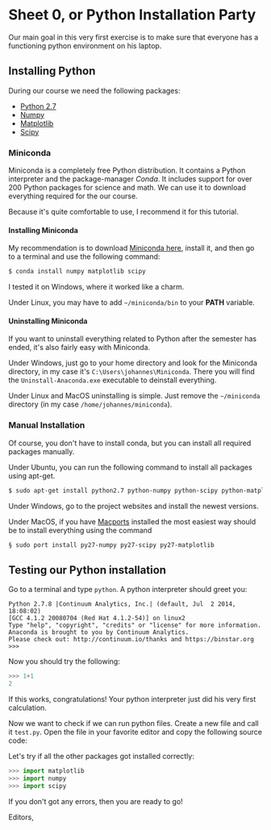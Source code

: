 Sheet 0, or Python Installation Party
=====================================

Our main goal in this very first exercise is to make sure that everyone has a functioning python environment on his laptop.

Installing Python
-----------------

During our course we need the following packages:

- [Python 2.7](https://www.python.org/downloads/)
- [Numpy](http://sourceforge.net/projects/numpy/files/NumPy/)
- [Matplotlib](http://matplotlib.org/downloads.html)
- [Scipy](http://sourceforge.net/projects/scipy/files/scipy/)

### Miniconda

Miniconda is a completely free Python distribution. It contains a Python interpreter and the package-manager *Conda*. It includes support for over 200 Python packages for science and math. We can use it to download everything required for the our course.

Because it's quite comfortable to use, I recommend it for this tutorial.

#### Installing Miniconda

My recommendation is to download [Miniconda here](http://conda.pydata.org/miniconda.html), install it, and then go to a terminal and use the following command:

```bash
$ conda install numpy matplotlib scipy
```

I tested it on Windows, where it worked like a charm.

Under Linux, you may have to add `~/miniconda/bin` to your **PATH** variable.

#### Uninstalling Miniconda

If you want to uninstall everything related to Python after the semester has ended, it's also fairly easy with Miniconda.

Under Windows, just go to your home directory and look for the Miniconda directory, in my case it's `C:\Users\johannes\Miniconda`. There you will find the `Uninstall-Anaconda.exe` executable to deinstall everything.

Under Linux and MacOS uninstalling is simple. Just remove the `~/miniconda` directory (in my case `/home/johannes/miniconda`).

### Manual Installation

Of course, you don't have to install conda, but you can install all required packages manually.

Under Ubuntu, you can run the following command to install all packages using apt-get.

```bash
$ sudo apt-get install python2.7 python-numpy python-scipy python-matplotlib
```

Under Windows, go to the project websites and install the newest versions.

Under MacOS, if you have [Macports](http://www.macports.org/) installed the most easiest way should be to install everything using the command

```bash
§ sudo port install py27-numpy py27-scipy py27-matplotlib
```


Testing our Python installation
-------------------------------

Go to a terminal and type `python`. A python interpreter should greet you:

```
Python 2.7.8 |Continuum Analytics, Inc.| (default, Jul  2 2014, 18:08:02)
[GCC 4.1.2 20080704 (Red Hat 4.1.2-54)] on linux2
Type "help", "copyright", "credits" or "license" for more information.
Anaconda is brought to you by Continuum Analytics.
Please check out: http://continuum.io/thanks and https://binstar.org
>>>
```

Now you should try the following:

```python
>>> 1+1
2
```

If this works, congratulations! Your python interpreter just did his very first calculation.

Now we want to check if we can run python files. Create a new file and call it `test.py`. Open the file in your favorite editor and copy the following source code:


Let's try if all the other packages got installed correctly:

```python
>>> import matplotlib
>>> import numpy
>>> import scipy
```

If you don't got any errors, then you are ready to go!



Editors,
